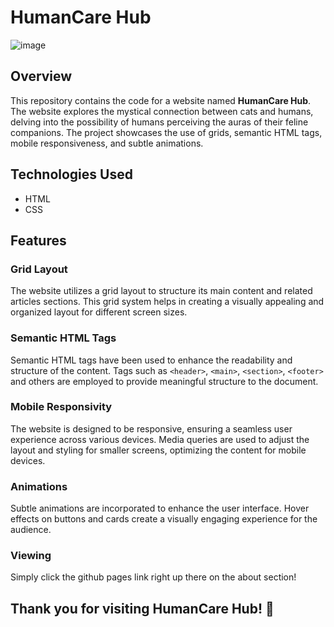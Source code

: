 # HumanCare Hub

![image](https://github.com/user-attachments/assets/5fe3a02a-b129-4b9b-a291-15dd0f76fd75)


## Overview

This repository contains the code for a website named **HumanCare Hub**. The website explores the mystical connection between cats and humans, delving into the possibility of humans perceiving the auras of their feline companions. The project showcases the use of grids, semantic HTML tags, mobile responsiveness, and subtle animations.

## Technologies Used

- HTML
- CSS

## Features

### Grid Layout

The website utilizes a grid layout to structure its main content and related articles sections. This grid system helps in creating a visually appealing and organized layout for different screen sizes.

### Semantic HTML Tags

Semantic HTML tags have been used to enhance the readability and structure of the content. Tags such as `<header>`, `<main>`, `<section>`, `<footer>` and others are employed to provide meaningful structure to the document.

### Mobile Responsivity

The website is designed to be responsive, ensuring a seamless user experience across various devices. Media queries are used to adjust the layout and styling for smaller screens, optimizing the content for mobile devices.

### Animations

Subtle animations are incorporated to enhance the user interface. Hover effects on buttons and cards create a visually engaging experience for the audience.

### Viewing

Simply click the github pages link right up there on the about section!


## Thank you for visiting HumanCare Hub! 🐾
